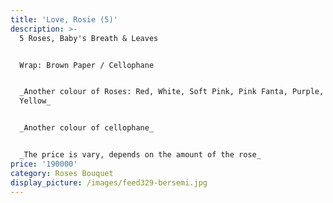 ```yaml
---
title: 'Love, Rosie (5)'
description: >-
  5 Roses, Baby's Breath & Leaves


  Wrap: Brown Paper / Cellophane


  _Another colour of Roses: Red, White, Soft Pink, Pink Fanta, Purple, Peach,
  Yellow_


  _Another colour of cellophane_


  _The price is vary, depends on the amount of the rose_
price: '190000'
category: Roses Bouquet
display_picture: /images/feed329-bersemi.jpg
---
```


